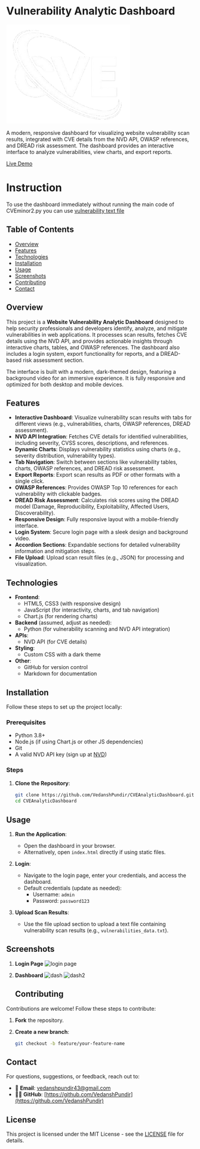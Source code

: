 # Vulnerability Analytic Dashboard

![Project Banner](cve.png)

A modern, responsive dashboard for visualizing website vulnerability scan results, integrated with CVE details from the NVD API, OWASP references, and DREAD risk assessment. The dashboard provides an interactive interface to analyze vulnerabilities, view charts, and export reports.

[Live Demo](https://vedanshpundir.github.io/CVEAnalyticDashboard/)
# Instruction
To use the dashboard immediately without running the main code of CVEminor2.py you can use [vulnerability text file](vulnerabilities_summary.txt)

## Table of Contents
- [Overview](#overview)
- [Features](#features)
- [Technologies](#technologies)
- [Installation](#installation)
- [Usage](#usage)
- [Screenshots](#screenshots)
- [Contributing](#contributing)
- [Contact](#contact)

## Overview

This project is a **Website Vulnerability Analytic Dashboard** designed to help security professionals and developers identify, analyze, and mitigate vulnerabilities in web applications. It processes scan results, fetches CVE details using the NVD API, and provides actionable insights through interactive charts, tables, and OWASP references. The dashboard also includes a login system, export functionality for reports, and a DREAD-based risk assessment section.

The interface is built with a modern, dark-themed design, featuring a background video for an immersive experience. It is fully responsive and optimized for both desktop and mobile devices.

## Features

- **Interactive Dashboard**: Visualize vulnerability scan results with tabs for different views (e.g., vulnerabilities, charts, OWASP references, DREAD assessment).
- **NVD API Integration**: Fetches CVE details for identified vulnerabilities, including severity, CVSS scores, descriptions, and references.
- **Dynamic Charts**: Displays vulnerability statistics using charts (e.g., severity distribution, vulnerability types).
- **Tab Navigation**: Switch between sections like vulnerability tables, charts, OWASP references, and DREAD risk assessment.
- **Export Reports**: Export scan results as PDF or other formats with a single click.
- **OWASP References**: Provides OWASP Top 10 references for each vulnerability with clickable badges.
- **DREAD Risk Assessment**: Calculates risk scores using the DREAD model (Damage, Reproducibility, Exploitability, Affected Users, Discoverability).
- **Responsive Design**: Fully responsive layout with a mobile-friendly interface.
- **Login System**: Secure login page with a sleek design and background video.
- **Accordion Sections**: Expandable sections for detailed vulnerability information and mitigation steps.
- **File Upload**: Upload scan result files (e.g., JSON) for processing and visualization.

## Technologies

- **Frontend**:
  - HTML5, CSS3 (with responsive design)
  - JavaScript (for interactivity, charts, and tab navigation)
  - Chart.js (for rendering charts)
- **Backend** (assumed, adjust as needed):
  - Python (for vulnerability scanning and NVD API integration)
- **APIs**:
  - NVD API (for CVE details)
- **Styling**:
  - Custom CSS with a dark theme
- **Other**:
  - GitHub for version control
  - Markdown for documentation

## Installation

Follow these steps to set up the project locally:

### Prerequisites
- Python 3.8+
- Node.js (if using Chart.js or other JS dependencies)
- Git
- A valid NVD API key (sign up at [NVD](https://nvd.nist.gov/developers/request-an-api-key))

### Steps
1. **Clone the Repository**:
   ```bash
   git clone https://github.com/VedanshPundir/CVEAnalyticDashboard.git
   cd CVEAnalyticDashboard

## Usage

1. **Run the Application**:
   - Open the dashboard in your browser.
   - Alternatively, open `index.html` directly if using static files.

2. **Login**:
   - Navigate to the login page, enter your credentials, and access the dashboard.
   - Default credentials (update as needed):
     - Username: `admin`
     - Password: `password123`

3. **Upload Scan Results**:
   - Use the file upload section to upload a text file containing vulnerability scan results (e.g., `vulnerabilities_data.txt`).
  
## Screenshots
1. **Login Page**
   ![login page](login.png)

2. **Dashboard**
   ![dash](dash1.png)
   ![dash2](dash2.png)

   ## Contributing

Contributions are welcome! Follow these steps to contribute:

1. **Fork** the repository.

2. **Create a new branch**:
   ```bash
   git checkout -b feature/your-feature-name
## Contact

For questions, suggestions, or feedback, reach out to:

- 📧 **Email**: [vedanshpundir43@gmail.com](mailto:vedanshpundir43@gmail.com)
- 🧑‍💻 **GitHub**: [https://github.com/VedanshPundir](https://github.com/VedanshPundir)

## License

This project is licensed under the MIT License - see the [LICENSE](LICENSE) file for details.
  


